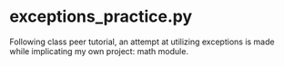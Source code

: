 # exceptions_practice.py
Following class peer tutorial, an attempt at utilizing exceptions is made while implicating my own project: math module.
